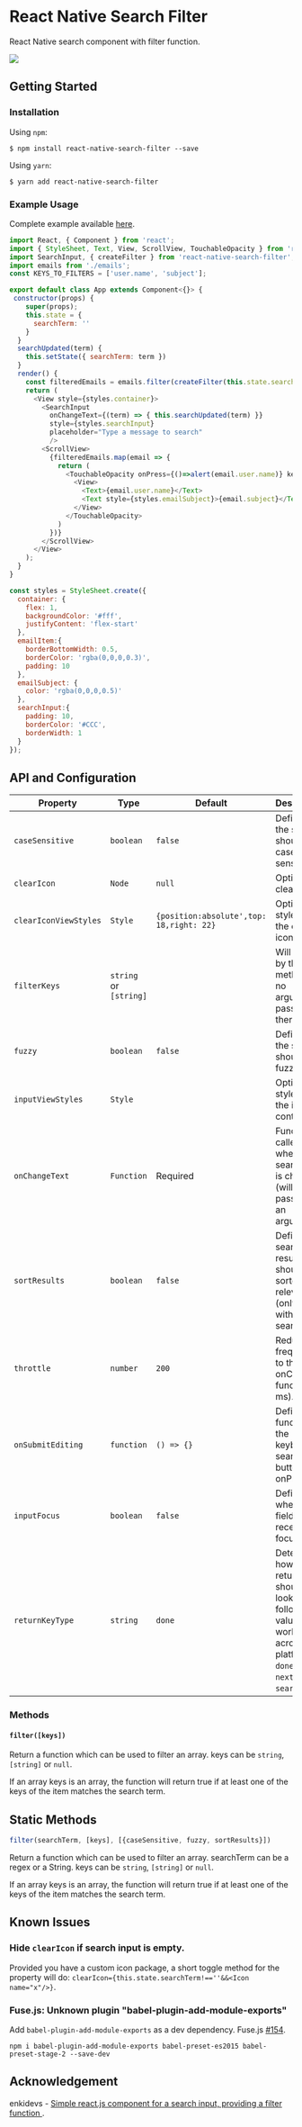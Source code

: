 
# React Native Search Filter

React Native search component with filter function.

![](https://media.giphy.com/media/Y4h9UMnbvmUAHdZ0gy/giphy.gif)

## Getting Started

### Installation

Using `npm`:

`$ npm install react-native-search-filter --save`

Using `yarn`:

`$ yarn add react-native-search-filter`

### Example Usage
Complete example available [here](/example).

```js
import React, { Component } from 'react';
import { StyleSheet, Text, View, ScrollView, TouchableOpacity } from 'react-native';
import SearchInput, { createFilter } from 'react-native-search-filter';
import emails from './emails';
const KEYS_TO_FILTERS = ['user.name', 'subject'];

export default class App extends Component<{}> {
 constructor(props) {
    super(props);
    this.state = {
      searchTerm: ''
    }
  }
  searchUpdated(term) {
    this.setState({ searchTerm: term })
  }
  render() {
    const filteredEmails = emails.filter(createFilter(this.state.searchTerm, KEYS_TO_FILTERS))
    return (
      <View style={styles.container}>
        <SearchInput 
          onChangeText={(term) => { this.searchUpdated(term) }} 
          style={styles.searchInput}
          placeholder="Type a message to search"
          />
        <ScrollView>
          {filteredEmails.map(email => {
            return (
              <TouchableOpacity onPress={()=>alert(email.user.name)} key={email.id} style={styles.emailItem}>
                <View>
                  <Text>{email.user.name}</Text>
                  <Text style={styles.emailSubject}>{email.subject}</Text>
                </View>
              </TouchableOpacity>
            )
          })}
        </ScrollView>
      </View>
    );
  }
}

const styles = StyleSheet.create({
  container: {
    flex: 1,
    backgroundColor: '#fff',
    justifyContent: 'flex-start'
  },
  emailItem:{
    borderBottomWidth: 0.5,
    borderColor: 'rgba(0,0,0,0.3)',
    padding: 10
  },
  emailSubject: {
    color: 'rgba(0,0,0,0.5)'
  },
  searchInput:{
    padding: 10,
    borderColor: '#CCC',
    borderWidth: 1
  }
});
```

## API and Configuration

| Property | Type | Default | Description |
|-------------|----------|--------------|----------------------------------------------------------------|
|```caseSensitive```|```boolean```|```false```|Define if the search should be case sensitive.|
|```clearIcon```|```Node```|```null```|Optional clear icon. |
|```clearIconViewStyles```|```Style```|```{position:absolute',top: 18,right: 22}```|Optional styles for the clear icon view.|
|```filterKeys```|```string``` or ```[string]```||Will be use by the filter method if no argument is passed there.|
|```fuzzy```|```boolean```|```false```|Define if the search should be fuzzy.|
|```inputViewStyles```| ```Style``` | |Optional styles for the input container. |
| ```onChangeText``` | ```Function``` | Required| Function called when the search term is changed (will be passed as an argument).
|```sortResults```|```boolean```|```false```|Define if search results should be sorted by relevance (only works with fuzzy search).|
|```throttle```|```number```|```200```|Reduce call frequency to the onChange function (in ms).|
|```onSubmitEditing```|```function```|```() => {}```|Defines a function for the keyboard search button onPress.|
|```inputFocus```|```boolean```|```false```|Defines whether the field receives focus.|
|```returnKeyType```|```string```|```done```|Determines how the return key should look. The following values work across platforms: ```done```, ```go```, ```next```, ```search```, ```send```|

### Methods

#### ```filter([keys])```

Return a function which can be used to filter an array. keys can be ```string```, ```[string]``` or ```null```.

If an array keys is an array, the function will return true if at least one of the keys of the item matches the search term.

## Static Methods
```js
filter(searchTerm, [keys], [{caseSensitive, fuzzy, sortResults}])
```

Return a function which can be used to filter an array. searchTerm can be a regex or a String. keys can be ```string```, ```[string]``` or ```null```.

If an array keys is an array, the function will return true if at least one of the keys of the item matches the search term.

## Known Issues
### Hide ```clearIcon``` if search input is empty.
Provided you have a custom icon package, a short toggle method for the property will do: ```clearIcon={this.state.searchTerm!==''&&<Icon name="x"/>}```.
### Fuse.js: Unknown plugin "babel-plugin-add-module-exports"
Add ```babel-plugin-add-module-exports``` as a dev dependency. Fuse.js [#154](https://github.com/krisk/Fuse/issues/154).

```npm i babel-plugin-add-module-exports babel-preset-es2015 babel-preset-stage-2 --save-dev```

## Acknowledgement
enkidevs - [Simple react.js component for a search input, providing a filter function ](https://github.com/enkidevs/react-search-input).
